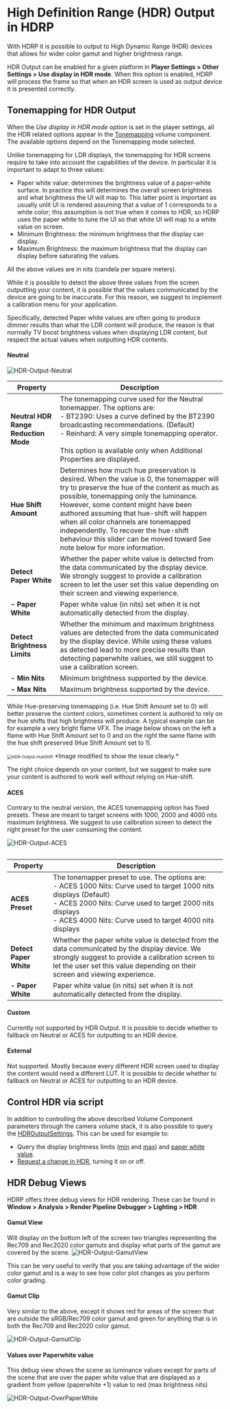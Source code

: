 # High Definition Range (HDR) Output in HDRP

With HDRP it is possible to output to High Dynamic Range (HDR) devices that allows for wider color gamut and higher brightness range.

HDR Output can be enabled for a given platform in **Player Settings > Other Settings > Use display in HDR mode**.  When this option is enabled, HDRP will process the frame so that when an HDR screen is used as output device it is presented correctly.

## Tonemapping for HDR Output

When the *Use display in HDR mode* option is set in the player settings, all the HDR related options appear in the  [Tonemapping](Post-Processing-Tonemapping.md) volume component. The available options depend on the Tonemapping mode selected.

Unlike tonemapping for LDR displays, the tonemapping for HDR screens require to take into account the capabilities of the device. In particular it is important to adapt to three values:

- Paper white value: determines the brightness value of a paper-white surface. In practice this will determines the overall screen brightness and what brightness the UI will map to. This latter point is important as usually unlit UI is rendered assuming that a value of 1 corresponds to a white color; this assumption is not true when it comes to HDR, so HDRP uses the paper white to tune the UI so that white UI will map to a white value on screen.
- Minimum Brightness: the minimum brightness that the display can display.
- Maximum Brightness: the maximum brightness that the display can display before saturating the values.

All the above values are in nits (candela per square meters).

While it is possible to detect the above three values from the screen outputting your content, it is possible that the values communicated by the device are going to be inaccurate. For this reason, we suggest to implement a calibration menu for your application.

Specifically, detected Paper white values are often going to produce dimmer results than what the LDR content will produce, the reason is that normally TV boost brightness values when displaying LDR content, but respect the actual values when outputting HDR contents.

#### Neutral

![HDR-Output-Neutral](C:\Users\franc\Documents\Github\SRP\com.unity.render-pipelines.high-definition\Documentation~\Images\HDR-Output-Neutral.png)

| **Property**                         | **Description**                                              |
| ------------------------------------ | ------------------------------------------------------------ |
| **Neutral HDR Range Reduction Mode** | The tonemapping curve used for the Neutral tonemapper. The options are:<br />- BT2390: Uses a curve defined by the BT2390 broadcasting recommendations. (Default)<br />- Reinhard: A very simple tonemapping operator.<br /><br />This option is available only when Additional Properties are displayed. |
| **Hue Shift Amount**                 | Determines how much hue preservation is desired. When the value is 0, the tonemapper will try to preserve the hue of the content as much as possible, tonemapping only the luminance. However, some content might have been authored assuming that hue-shift will happen when all color channels are tonemapped independently. To recover the hue-shift behaviour this slider can be moved toward See note below for more information. |
| **Detect Paper White**               | Whether the paper white value is detected from the data communicated by the display device. We strongly suggest to provide a calibration screen to let the user set this value depending on their screen and viewing experience. |
| **- Paper White**                    | Paper white value (in nits) set when it is not automatically detected from the display. |
| **Detect Brightness Limits**         | Whether the minimum and maximum brightness values are detected from the data communicated by the display device. While using these values as detected lead to more precise results than detecting paperwhite values, we still suggest to use a calibration screen. |
| **- Min Nits**                       | Minimum brightness supported by the device.                  |
| **- Max Nits**                       | Maximum brightness supported by the device.                  |

While Hue-preserving tonemapping (i.e. Hue Shift Amount set to 0) will better preserve the content colors, sometimes content is authored to rely on the hue shifts that high brightness will produce. A typical example can be for example a very bright flame VFX. The image below shows on the left a flame with Hue Shift Amount set to 0 and on the right the same flame with the hue shift preserved (Hue Shift Amount set to 1).

 <img src="C:\Users\franc\Documents\Github\SRP\com.unity.render-pipelines.high-definition\Documentation~\Images\HDR-Output-HueShift.png" alt="HDR-Output-HueShift" style="zoom:67%;" />
*Image modified to show the issue clearly.*

The right choice depends on your content, but we suggest to make sure your content is authored to work well without relying on Hue-shift.

#### ACES

Contrary to the neutral version, the ACES tonemapping option has fixed presets. These are meant to target screens with 1000, 2000 and 4000 nits maximum brightness. We suggest to use calibration screen to detect the right preset for the user consuming the content.

![HDR-Output-ACES](C:\Users\franc\Documents\Github\SRP\com.unity.render-pipelines.high-definition\Documentation~\Images\HDR-Output-ACES.png)

##

| **Property**           | **Description**                                              |
| ---------------------- | ------------------------------------------------------------ |
| **ACES Preset**        | The tonemapper preset to use. The options are:<br />- ACES 1000 Nits: Curve used to target 1000 nits displays (Default)<br />- ACES 2000 Nits: Curve used to target 2000 nits displays <br />- ACES 4000 Nits: Curve used to target 4000 nits displays |
| **Detect Paper White** | Whether the paper white value is detected from the data communicated by the display device. We strongly suggest to provide a calibration screen to let the user set this value depending on their screen and viewing experience. |
| **- Paper White**      | Paper white value (in nits) set when it is not automatically detected from the display. |

#### Custom

Currently not supported by HDR Output. It is possible to decide whether to fallback on Neutral or ACES for outputting to an HDR device.

#### External

Not supported. Mostly because every different HDR screen used to display the content would need a different LUT. It is possible to decide whether to fallback on Neutral or ACES for outputting to an HDR device.

## Control HDR via script

In addition to controlling the above described Volume Component parameters through the camera volume stack, it is also possible to query the [HDROutputSettings](https://docs.unity3d.com/ScriptReference/HDROutputSettings.html). This can be used for example to:

- Query the display brightness limits ([min](https://docs.unity3d.com/ScriptReference/HDROutputSettings-minToneMapLuminance.htmlhttps://docs.unity3d.com/ScriptReference/HDROutputSettings-minToneMapLuminance.html) and [max](https://docs.unity3d.com/ScriptReference/HDROutputSettings-maxToneMapLuminance.html)) and [paper white value](https://docs.unity3d.com/ScriptReference/HDROutputSettings-paperWhiteNits.html).
- [Request a change in HDR](https://docs.unity3d.com/ScriptReference/HDROutputSettings.RequestHDRModeChange.html), turning it on or off.

## HDR Debug Views

HDRP offers three debug views for HDR rendering. These can be found in **Window > Analysis > Render Pipeline Debugger > Lighting > HDR**

#### Gamut View

Will display on the bottom left of the screen two triangles representing the Rec709 and Rec2020 color gamuts and display what parts of the gamut are covered by the scene.
![HDR-Output-GamutView](C:\Users\franc\Documents\Github\SRP\com.unity.render-pipelines.high-definition\Documentation~\Images\HDR-Output-GamutView.png)

This can be very useful to verify that you are taking advantage of the wider color gamut and is a way to see how color plot changes as you perform color grading.

#### Gamut Clip

Very similar to the above, except it shows red for areas of the screen that are outside the sRGB/Rec709 color gamut and green for anything that is in both the Rec709 and Rec2020 color gamut.

![HDR-Output-GamutClip](C:\Users\franc\Documents\Github\SRP\com.unity.render-pipelines.high-definition\Documentation~\Images\HDR-Output-GamutClip.png)



#### Values over Paperwhite value

This debug view shows the scene as luminance values except for parts of the scene that are over the paper white value that are displayed as a gradient from yellow (paperwhite +1) value to red (max brightness nits)

![HDR-Output-OverPaperWhite](C:\Users\franc\Documents\Github\SRP\com.unity.render-pipelines.high-definition\Documentation~\Images\HDR-Output-OverPaperWhite.png)

